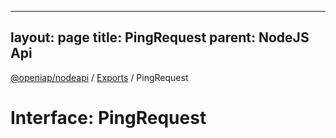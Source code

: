 
---
layout: page
title: PingRequest
parent: NodeJS Api
---
[@openiap/nodeapi](../README.md) / [Exports](../modules.md) / PingRequest

# Interface: PingRequest
